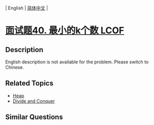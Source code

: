 
| English | [简体中文](README.md) |

# [面试题40. 最小的k个数  LCOF](https://leetcode-cn.com/problems/zui-xiao-de-kge-shu-lcof/)

## Description

English description is not available for the problem. Please switch to Chinese.

## Related Topics

- [Heap](https://leetcode-cn.com/tag/heap)
- [Divide and Conquer](https://leetcode-cn.com/tag/divide-and-conquer)

## Similar Questions


